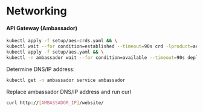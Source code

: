 # Networking

#### API Gateway (Ambassador)

```bash
kubectl apply -f setup/aes-crds.yaml && \
kubectl wait --for condition=established --timeout=90s crd -lproduct=aes && \
kubectl apply -f setup/aes.yaml && \
kubectl -n ambassador wait --for condition=available --timeout=90s deploy -lproduct=aes
```
Determine DNS/IP address:

```bash
kubectl get -n ambassador service ambassador
```

Replace ambassador DNS/IP address and run curl 

```bash
curl http://[AMBASSADOR_IP]/website/
```
